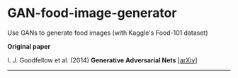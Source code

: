 # GAN-food-image-generator
Use GANs to generate food images (with Kaggle's Food-101 dataset)


**Original paper**

I. J. Goodfellow et al. (2014) **Generative Adversarial Nets** [[arXiv]](https://arxiv.org/abs/1406.2661)


---
